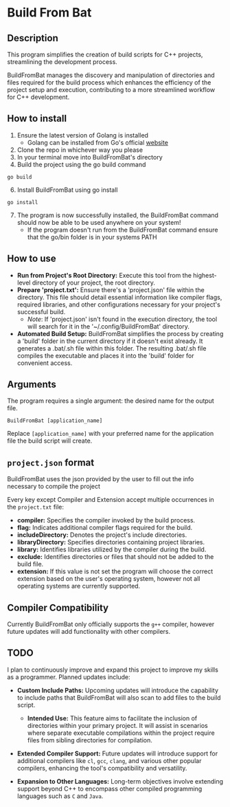 # Build From Bat

## Description
This program simplifies the creation of build scripts for C++ projects, streamlining the development process.

BuildFromBat manages the discovery and manipulation of directories and files required for the build process which enhances the efficiency of the project setup and execution, contributing to a more streamlined workflow for C++ development.

## How to install
1. Ensure the latest version of Golang is installed
    - Golang can be installed from Go's official [website](https://go.dev/doc/install)
2. Clone the repo in whichever way you please 
3. In your terminal move into BuildFromBat's directory
4. Build the project using the go build command
```console
go build
```
6. Install BuildFromBat using go install
```console
go install
```
7. The program is now successfully installed, the BuildFromBat command should now be able to be used anywhere on your system!
    - If the program doesn't run from the BuildFromBat command ensure that the go/bin folder is in your systems PATH

## How to use
- **Run from Project's Root Directory:** Execute this tool from the highest-level directory of your project, the root directory.
- **Prepare 'project.txt':** Ensure there's a 'project.json' file within the directory. This file should detail essential information like compiler flags, required libraries, and other configurations necessary for your project's successful build.
  - *Note*: If 'project.json' isn't found in the execution directory, the tool will search for it in the '~/.config/BuildFromBat' directory.
- **Automated Build Setup:** BuildFromBat simplifies the process by creating a 'build' folder in the current directory if it doesn't exist already. It generates a .bat/.sh file within this folder. The resulting .bat/.sh file compiles the executable and places it into the 'build' folder for convenient access.

## Arguments
The program requires a single argument: the desired name for the output file.

```console
BuildFromBat [application_name]
```

Replace `[application_name]` with your preferred name for the application file the build script will create.

## `project.json` format
BuildFromBat uses the json provided by the user to fill out the info necessary to compile the project 

Every key except Compiler and Extension accept multiple occurrences in the `project.txt` file:

- **compiler:** Specifies the compiler invoked by the build process.
- **flag:** Indicates additional compiler flags required for the build.
- **includeDirectory:** Denotes the project's include directories.
- **libraryDirectory:** Specifies directories containing project libraries.
- **library:** Identifies libraries utilized by the compiler during the build.
- **exclude:** Identifies directories or files that should not be added to the build file.
- **extension:** If this value is not set the program will choose the correct extension based on the user's operating system, however not all operating systems are currently supported.

## Compiler Compatibility
Currently BuildFromBat only officially supports the `g++` compiler, however future updates will add functionality with other compilers.

## TODO
  I plan to continuously improve and expand this project to improve my skills as a programmer. Planned updates include:

  - **Custom Include Paths:** Upcoming updates will introduce the capability to include paths that BuildFromBat will also scan to add files to the build script.
    - **Intended Use:** This feature aims to facilitate the inclusion of directories within your primary project. It will assist in scenarios where separate executable compilations within the project require files from sibling directories for compilation.

  - **Extended Compiler Support:** Future updates will introduce support for additional compilers like `cl`, `gcc`, `clang`, and various other popular compilers, enhancing the tool's compatibility and versatility.

  - **Expansion to Other Languages:** Long-term objectives involve extending support beyond C++ to encompass other compiled programming languages such as `C` and `Java`.
  
